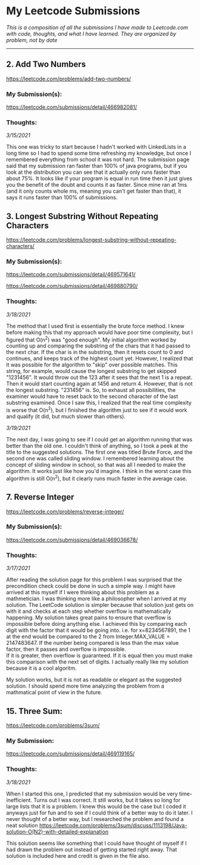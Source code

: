# My Leetcode Submissions

*This is a composition of all the submissions I have made to Leetcode.com with code, thoughts, and what I have learned.  They are organized by problem, not by date*

---

## 2. Add Two Numbers

https://leetcode.com/problems/add-two-numbers/

### My Submission(s): 

https://leetcode.com/submissions/detail/466982081/

### Thoughts:

*3/15/2021*

This one was tricky to start because I hadn't worked with LinkedLists in a long time so I had to spend some time refreshing my knowledge, but once I remembered everything from school it was not hard.  The submission page said that my submission ran faster than 100% of java programs, but if you look at the distribution you can see that it actually only runs faster than about 75%.  It looks like if your program is equal in run time then it just gives you the benefit of the doubt and counts it as faster.  Since mine ran at 1ms (and it only counts whole ms, meaning you can't get faster than that), it says it runs faster than 100% of submissions.

## 3. Longest Substring Without Repeating Characters

https://leetcode.com/problems/longest-substring-without-repeating-characters/

### My Submission(s):

https://leetcode.com/submissions/detail/469571641/

https://leetcode.com/submissions/detail/469880790/

### Thoughts:

*3/18/2021*

The method that I used first is essentially the brute force method.  I 
knew before making this that my approach would have poor time 
complexity, but I figured that O(n<sup>2</sup>) was "good enough".  My 
initial algorithm worked by counting up and comparing the substring of 
the chars that it had passed to the next char.  If the char is in the 
substring, then it resets count to 0 and continues, and keeps track of 
the highest count yet.  However, I realized that it was possible for the 
algorithm to "skip" over possible matches.  This string, for example, 
would cause the longest substring to get skipped "1231456".  It would 
throw out the 123 after it sees that the next 1 is a repeat.  Then it 
would start counting again at 1456 and return 4.  However, that is not 
the longest substring.  "231456" is.  So, to exhaust all possibilities, 
the examiner would have to reset back to the second character of the 
last substring examined.  Once I saw this, I realized that the real time 
complexity is worse that O(n<sup>2</sup>), but I finished the algorithm 
just to see if it would work and qualify (it did, but much slower than 
others).  

*3/19/2021*

The next day, I was going to see if I could get an algorithm running 
that was better than the old one.  I couldn't think of anything, so I 
took a peek at the title to the suggested solutions.  The first one was 
titled Brute Force, and the second one was called sliding window.  I 
remembered learning about the concept of sliding window in school, so 
that was all I needed to make the algorithm.  It works just like how 
you'd imagine.  I think in the worst case this algorithm is still 
O(n<sup>2</sup>), but it clearly runs much faster in the average case.

## 7. Reverse Integer

https://leetcode.com/problems/reverse-integer/

### My Submission(s): 

https://leetcode.com/submissions/detail/469036678/

### Thoughts:

*3/17/2021*

After reading the solution page for this problem I was surprised that 
the precondition check could be done in such a simple way.  I might have 
arrived at this myself if I were thinking about this problem as a 
mathmetician.  I was thinking more like a philosopher when I arrived at 
my solution.  The LeetCode solution is simpler because that solution 
just gets on with it and checks at each step whether overflow is 
mathematically happening.  My solution takes great pains to ensure that 
overflow is impossible before doing anything else.  I achieved this by 
comparing each digit with the factor that it would be going into.  i.e. 
for x=8234567891, the 1 at the end would be compared to the 2 from 
Integer.MAX_VALUE = 2147483647.  If the number being compared is less 
than the max value factor, then it passes and overflow is impossible.  
If it is greater, then overflow is guaranteed.  If it is equal then you 
must make this comparison with the next set of digits.  I actually 
really like my solution because it is a cool algoritm.

My solution works, but it is not as readable or elegant as the suggested 
solution.  I should spend more time analyzing the problem from a 
mathmatical point of view in the future.

## 15. Three Sum:

https://leetcode.com/problems/3sum/

### My Submission:

https://leetcode.com/submissions/detail/469119165/

### Thoughts:

*3/18/2021*

When I started this one, I predicted that my submission would be very 
time-inefficient.  Turns out I was correct.  It still works, but it 
takes so long for large lists that it is a problem.  I knew this would 
be the case but I coded it anyways just for fun and to see if I could 
think of a better way to do it later.  I never thought of a better way, 
but I researched the problem and found a neat solution 
https://leetcode.com/problems/3sum/discuss/1113198/Java-solution-O(N2)-with-detailed-explanation

This solution seems like something that I could have thought of myself 
if I had drawn the problem out instead of getting started right away.  That solution is included here and credit is given in the file also.